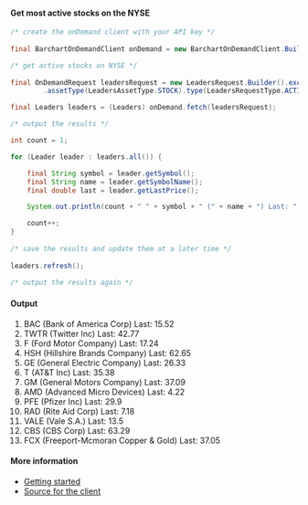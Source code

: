 #### Get most active stocks on the NYSE

```java
/* create the onDemand client with your API key */
		
final BarchartOnDemandClient onDemand = new BarchartOnDemandClient.Builder().apiKey("change-me").build();

/* get active stocks on NYSE */
		
final OnDemandRequest leadersRequest = new LeadersRequest.Builder().exchanges(new String[] { "NYSE" })
		.assetType(LeadersAssetType.STOCK).type(LeadersRequestType.ACTIVE).build();

final Leaders leaders = (Leaders) onDemand.fetch(leadersRequest);

/* output the results */

int count = 1;

for (Leader leader : leaders.all()) {

	final String symbol = leader.getSymbol();
	final String name = leader.getSymbolName();
	final double last = leader.getLastPrice();

	System.out.println(count + " " + symbol + " (" + name + ") Last: " + last);

	count++;
}
		
/* save the results and update them at a later time */
		
leaders.refresh();
		
/* output the results again */

```

#### Output

1. BAC (Bank of America Corp) Last: 15.52
2. TWTR (Twitter Inc) Last: 42.77
3. F (Ford Motor Company) Last: 17.24
4. HSH (Hillshire Brands Company) Last: 62.65
5. GE (General Electric Company) Last: 26.33
6. T (AT&T Inc) Last: 35.38
7. GM (General Motors Company) Last: 37.09
8. AMD (Advanced Micro Devices) Last: 4.22
9. PFE (Pfizer Inc) Last: 29.9
10. RAD (Rite Aid Corp) Last: 7.18
11. VALE (Vale S.A.) Last: 13.5
12. CBS (CBS Corp) Last: 63.29
13. FCX (Freeport-Mcmoran Copper & Gold) Last: 37.05

#### More information

* [Getting started](#)
* [Source for the client](https://github.com/barchart/barchart-ondemand-client-java)



